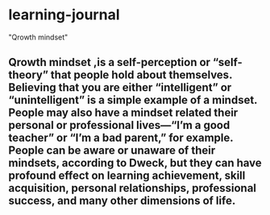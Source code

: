# learning-journal

"Qrowth mindset"


## Qrowth mindset ,is a self-perception or “self-theory” that people hold about themselves. Believing that you are either “intelligent” or “unintelligent” is a simple example of a mindset. People may also have a mindset related their personal or professional lives—“I’m a good teacher” or “I’m a bad parent,” for example. People can be aware or unaware of their mindsets, according to Dweck, but they can have profound effect on learning achievement, skill acquisition, personal relationships, professional success, and many other dimensions of life.


